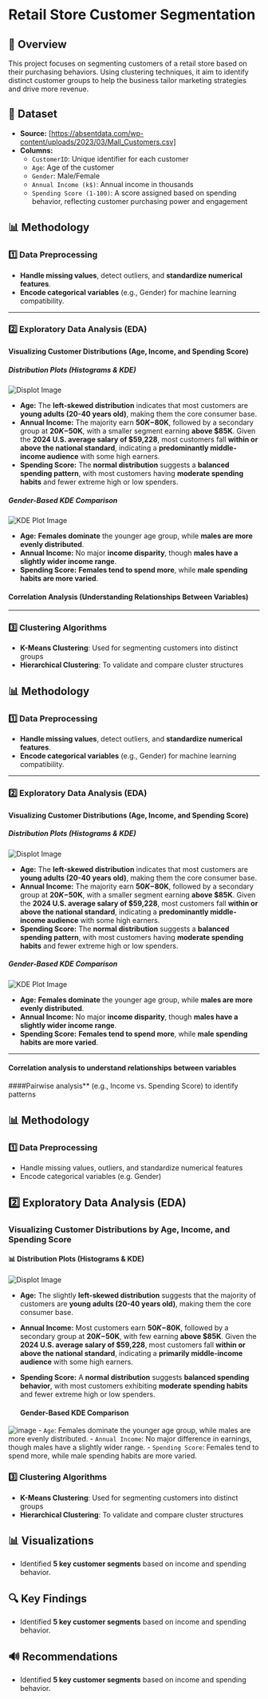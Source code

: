 # Retail Store Customer Segmentation
## 📌 Overview
This project focuses on segmenting customers of a retail store based on their purchasing behaviors. Using clustering techniques, it aim to identify distinct customer groups to help the business tailor marketing strategies and drive more revenue.

## 📂 Dataset
- **Source:** [https://absentdata.com/wp-content/uploads/2023/03/Mall_Customers.csv]
- **Columns:**
  - `CustomerID`: Unique identifier for each customer
  - `Age`: Age of the customer
  - `Gender`: Male/Female
  - `Annual Income (k$)`: Annual income in thousands
  - `Spending Score (1-100)`: A score assigned based on spending behavior, reflecting customer purchasing power and engagement

## 📊 **Methodology**  

### 1️⃣ **Data Preprocessing**  
- **Handle missing values**, detect outliers, and **standardize numerical features**.  
- **Encode categorical variables** (e.g., Gender) for machine learning compatibility.  

---

### 2️⃣ **Exploratory Data Analysis (EDA)**  

#### **Visualizing Customer Distributions** (Age, Income, and Spending Score)  

##### **Distribution Plots (Histograms & KDE)**  
![Displot Image](https://github.com/Jasonqian123/RetailStoreCustomerSegmentation/blob/main/distmix.png?raw=true)  

- **Age:** The **left-skewed distribution** indicates that most customers are **young adults (20-40 years old)**, making them the core consumer base.  
- **Annual Income:** The majority earn **$50K-$80K**, followed by a secondary group at **$20K-$50K**, with a smaller segment earning **above $85K**. Given the **2024 U.S. average salary of $59,228**, most customers fall **within or above the national standard**, indicating a **predominantly middle-income audience** with some high earners.  
- **Spending Score:** The **normal distribution** suggests a **balanced spending pattern**, with most customers having **moderate spending habits** and fewer extreme high or low spenders.  

##### **Gender-Based KDE Comparison**  
![KDE Plot Image](https://github.com/Jasonqian123/RetailStoreCustomerSegmentation/blob/main/kdemix.png?raw=true)  

- **Age:** **Females dominate** the younger age group, while **males are more evenly distributed**.  
- **Annual Income:** No major **income disparity**, though **males have a slightly wider income range**.  
- **Spending Score:** **Females tend to spend more**, while **male spending habits are more varied**.  

#### **Correlation Analysis** (Understanding Relationships Between Variables)  

---
### 3️⃣ **Clustering Algorithms**
- **K-Means Clustering**: Used for segmenting customers into distinct groups
- **Hierarchical Clustering**: To validate and compare cluster structures

## 📊 **Methodology**  

### 1️⃣ **Data Preprocessing**  
- **Handle missing values**, detect outliers, and **standardize numerical features**.  
- **Encode categorical variables** (e.g., Gender) for machine learning compatibility.  

---

### 2️⃣ **Exploratory Data Analysis (EDA)**  

  #### Visualizing Customer Distributions (Age, Income, and Spending Score)  

  ##### Distribution Plots (Histograms & KDE)  
![Displot Image](https://github.com/Jasonqian123/RetailStoreCustomerSegmentation/blob/main/distmix.png?raw=true)  

- **Age:** The **left-skewed distribution** indicates that most customers are **young adults (20-40 years old)**, making them the core consumer base.  
- **Annual Income:** The majority earn **$50K-$80K**, followed by a secondary group at **$20K-$50K**, with a smaller segment earning **above $85K**. Given the **2024 U.S. average salary of $59,228**, most customers fall **within or above the national standard**, indicating a **predominantly middle-income audience** with some high earners.  
- **Spending Score:** The **normal distribution** suggests a **balanced spending pattern**, with most customers having **moderate spending habits** and fewer extreme high or low spenders.
  
##### Gender-Based KDE Comparison 
![KDE Plot Image](https://github.com/Jasonqian123/RetailStoreCustomerSegmentation/blob/main/kdemix.png?raw=true)  

- **Age:** **Females dominate** the younger age group, while **males are more evenly distributed**.  
- **Annual Income:** No major **income disparity**, though **males have a slightly wider income range**.  
- **Spending Score:** **Females tend to spend more**, while **male spending habits are more varied**.  

---
  #### **Correlation analysis** to understand relationships between variables
  ####Pairwise analysis** (e.g., Income vs. Spending Score) to identify patterns

## 📊 Methodology
### 1️⃣ **Data Preprocessing**
- Handle missing values, outliers, and standardize numerical features
- Encode categorical variables (e.g. Gender)

## 2️⃣ **Exploratory Data Analysis (EDA)**  

### **Visualizing Customer Distributions by Age, Income, and Spending Score**  

#### **📊 Distribution Plots (Histograms & KDE)**  
![Displot Image](https://github.com/Jasonqian123/RetailStoreCustomerSegmentation/blob/main/distmix.png?raw=true)  

- **Age:** The slightly **left-skewed distribution** suggests that the majority of customers are **young adults (20-40 years old)**, making them the core consumer base.  
- **Annual Income:** Most customers earn **$50K-$80K**, followed by a secondary group at **$20K-$50K**, with few earning **above $85K**. Given the **2024 U.S. average salary of $59,228**, most customers fall **within or above the national standard**, indicating a **primarily middle-income audience** with some high earners.  
- **Spending Score:** A **normal distribution** suggests **balanced spending behavior**, with most customers exhibiting **moderate spending habits** and fewer extreme high or low spenders.  

  #### **Gender-Based KDE Comparison**
![image](https://github.com/Jasonqian123/RetailStoreCustomerSegmentation/blob/main/kdemix.png?raw=true)
    - `Age`: Females dominate the younger age group, while males are more evenly distributed.
    - `Annual Income`: No major difference in earnings, though males have a slightly wider range.
    - `Spending Score`: Females tend to spend more, while male spending habits are more varied.
  


### 3️⃣ **Clustering Algorithms**
- **K-Means Clustering**: Used for segmenting customers into distinct groups
- **Hierarchical Clustering**: To validate and compare cluster structures

## 📊 Visualizations
- Identified **5 key customer segments** based on income and spending behavior.


## 🔍 Key Findings
- Identified **5 key customer segments** based on income and spending behavior.

## 🔊 Recommendations
- Identified **5 key customer segments** based on income and spending behavior.
